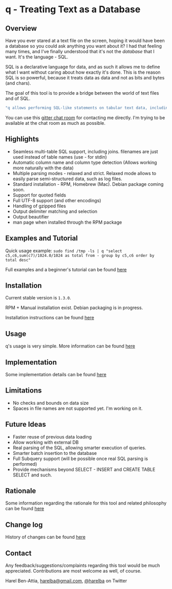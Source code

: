 # q - Treating Text as a Database 

## Overview
Have you ever stared at a text file on the screen, hoping it would have been a database so you could ask anything you want about it? I had that feeling many times, and I've finally understood that it's not the _database_ that I want. It's the language - SQL.

SQL is a declarative language for data, and as such it allows me to define what I want without caring about how exactly it's done. This is the reason SQL is so powerful, because it treats data as data and not as bits and bytes (and chars).

The goal of this tool is to provide a bridge between the world of text files and of SQL.


```bash
"q allows performing SQL-like statements on tabular text data, including joins and subqueries"
```

You can use this [gitter chat room](https://gitter.im/harelba/q) for contacting me directly. I'm trying to be available at the chat room as much as possible.

## Highlights

* Seamless multi-table SQL support, including joins. filenames are just used instead of table names (use - for stdin)
* Automatic column name and column type detection (Allows working more naturally with the data)
* Multiple parsing modes - relaxed and strict. Relaxed mode allows to easily parse semi-structured data, such as log files.
* Standard installation - RPM, Homebrew (Mac). Debian package coming soon.
* Support for quoted fields 
* Full UTF-8 support (and other encodings)
* Handling of gzipped files
* Output delimiter matching and selection
* Output beautifier
* man page when installed through the RPM package

## Examples and Tutorial
Quick usage example: ```sudo find /tmp -ls | q "select c5,c6,sum(c7)/1024.0/1024 as total from - group by c5,c6 order by total desc"```

Full examples and a beginner's tutorial can be found [here](EXAMPLES.markdown)

## Installation
Current stable version is `1.3.0`. 

RPM + Manual installation exist. Debian packaging is in progress.

Installation instructions can be found [here](INSTALL.markdown)

## Usage
q's usage is very simple. More information can be found [here](USAGE.markdown)

## Implementation
Some implementation details can be found [here](IMPLEMENTATION.markdown)

## Limitations
* No checks and bounds on data size
* Spaces in file names are not supported yet. I'm working on it.

## Future Ideas
* Faster reuse of previous data loading
* Allow working with external DB
* Real parsing of the SQL, allowing smarter execution of queries.
* Smarter batch insertion to the database
* Full Subquery support (will be possible once real SQL parsing is performed)
* Provide mechanisms beyond SELECT - INSERT and CREATE TABLE SELECT and such.

## Rationale
Some information regarding the rationale for this tool and related philosophy can be found [here](RATIONALE.markdown)

## Change log
History of changes can be found [here](CHANGELOG.markdown)

## Contact
Any feedback/suggestions/complaints regarding this tool would be much appreciated. Contributions are most welcome as well, of course.

Harel Ben-Attia, harelba@gmail.com, [@harelba](https://twitter.com/harelba) on Twitter


